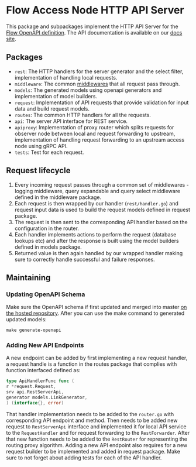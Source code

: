# Flow Access Node HTTP API Server

This package and subpackages implement the HTTP API Server for
the [Flow OpenAPI definition](https://github.com/onflow/flow/blob/master/openapi/access.yaml). The API documentation is
available on our [docs site](https://docs.onflow.org/http-api/).

## Packages

- `rest`: The HTTP handlers for the server generator and the select filter, implementation of handling local requests.
- `middleware`: The common [middlewares](https://github.com/gorilla/mux#middleware) that all request pass through.
- `models`: The generated models using openapi generators and implementation of model builders.
- `request`: Implementation of API requests that provide validation for input data and build request models.
- `routes`: The common HTTP handlers for all the requests.
- `api`: The server API interface for REST service.
- `apiproxy`: Implementation of proxy router which splits requests for observer node between local and request 
forwarding to upstream, implementation of handling request forwarding to an upstream access node using gRPC API.
- `tests`: Test for each request.

## Request lifecycle

1. Every incoming request passes through a common set of middlewares - logging middleware, query expandable and query
   select middleware defined in the middleware package.
2. Each request is then wrapped by our handler (`rest/handler.go`) and request input data is used to build the request
   models defined in request package.
3. The request is then sent to the corresponding API handler based on the configuration in the router.
4. Each handler implements actions to perform the request (database lookups etc) and after the response is built using
   the model builders defined in models package.
5. Returned value is then again handled by our wrapped handler making sure to correctly handle successful and failure
   responses.

## Maintaining

### Updating OpenAPI Schema

Make sure the OpenAPI schema if first updated and merged into
master [on the hosted repository](https://github.com/onflow/flow/tree/master/openapi). After you can use the make
command to generated updated models:

```makefile
make generate-openapi
```

### Adding New API Endpoints

A new endpoint can be added by first implementing a new request handler, a request handle is a function in the routes
package that complies with function interfaced defined as:

```go
type ApiHandlerFunc func (
r *request.Request,
srv api.RestServerApi,
generator models.LinkGenerator,
) (interface{}, error)
```

That handler implementation needs to be added to the `router.go` with corresponding API endpoint and method. Then needs 
to be added new request to `RestServerApi` interface and implemented it for local API service to the `RequestHandler` and for 
request forwarding to the `RestForwarder`. After that new function needs to be added to the `RestRouter` for representing
the routing proxy algorithm. Adding a new API endpoint also requires for a new request builder to be implemented and added 
in request package. Make sure to not forget about adding tests for each of the API handler.
